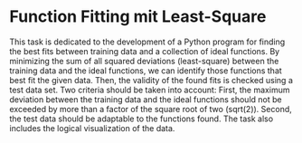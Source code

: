 # Function Fitting mit Least-Square
This task is dedicated to the development of a Python program for finding the best fits between training data and a collection of ideal functions. By minimizing the sum of all squared deviations (least-square) between the training data and the ideal functions, we can identify those functions that best fit the given data. Then, the validity of the found fits is checked using a test data set. Two criteria should be taken into account: First, the maximum deviation between the training data and the ideal functions should not be exceeded by more than a factor of the square root of two (sqrt(2)). Second, the test data should be adaptable to the functions found. The task also includes the logical visualization of the data.
